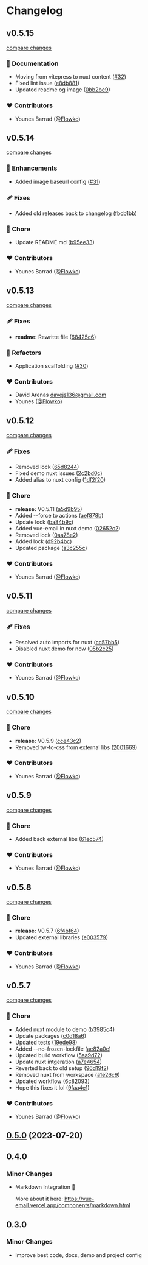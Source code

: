 # Changelog


## v0.5.15

[compare changes](https://github.com/Dave136/vue-email/compare/v0.5.14...v0.5.15)

### 📖 Documentation

- Moving from vitepress to nuxt content ([#32](https://github.com/Dave136/vue-email/pull/32))
- Fixed lint issue ([e8db881](https://github.com/Dave136/vue-email/commit/e8db881))
- Updated readme og image ([0bb2be9](https://github.com/Dave136/vue-email/commit/0bb2be9))

### ❤️  Contributors

- Younes Barrad ([@Flowko](http://github.com/Flowko))

## v0.5.14

[compare changes](https://github.com/Dave136/vue-email/compare/v0.5.13...v0.5.14)

### 🚀 Enhancements

- Added image baseurl config ([#31](https://github.com/Dave136/vue-email/pull/31))

### 🩹 Fixes

- Added old releases back to changelog ([fbcb1bb](https://github.com/Dave136/vue-email/commit/fbcb1bb))

### 🏡 Chore

- Update README.md ([b95ee33](https://github.com/Dave136/vue-email/commit/b95ee33))

### ❤️  Contributors

- Younes Barrad ([@Flowko](http://github.com/Flowko))

## v0.5.13

[compare changes](https://github.com/Dave136/vue-email/compare/v0.5.12...v0.5.13)

### 🩹 Fixes

- **readme:** Rewritte file ([68425c6](https://github.com/Dave136/vue-email/commit/68425c6))

### 💅 Refactors

- Application scaffolding ([#30](https://github.com/Dave136/vue-email/pull/30))

### ❤️  Contributors

- David Arenas <davejs136@gmail.com>
- Younes ([@Flowko](http://github.com/Flowko))


## v0.5.12

[compare changes](https://github.com/Dave136/vue-email/compare/v0.5.11...v0.5.12)

### 🩹 Fixes

- Removed lock ([65d8244](https://github.com/Dave136/vue-email/commit/65d8244))
- Fixed demo nuxt issues ([2c2bd0c](https://github.com/Dave136/vue-email/commit/2c2bd0c))
- Added alias to nuxt config ([1df2f20](https://github.com/Dave136/vue-email/commit/1df2f20))

### 🏡 Chore

- **release:** V0.5.11 ([a5d9b95](https://github.com/Dave136/vue-email/commit/a5d9b95))
- Added --force to actions ([aef878b](https://github.com/Dave136/vue-email/commit/aef878b))
- Update lock ([ba84b9c](https://github.com/Dave136/vue-email/commit/ba84b9c))
- Added vue-email in nuxt demo ([02652c2](https://github.com/Dave136/vue-email/commit/02652c2))
- Removed lock ([0aa78e2](https://github.com/Dave136/vue-email/commit/0aa78e2))
- Added lock ([d92b4bc](https://github.com/Dave136/vue-email/commit/d92b4bc))
- Updated package ([a3c255c](https://github.com/Dave136/vue-email/commit/a3c255c))

### ❤️  Contributors

- Younes Barrad ([@Flowko](http://github.com/Flowko))

## v0.5.11

[compare changes](https://github.com/Dave136/vue-email/compare/v0.5.10...v0.5.11)

### 🩹 Fixes

- Resolved auto imports for nuxt ([cc57bb5](https://github.com/Dave136/vue-email/commit/cc57bb5))
- Disabled nuxt demo for now ([05b2c25](https://github.com/Dave136/vue-email/commit/05b2c25))

### ❤️  Contributors

- Younes Barrad ([@Flowko](http://github.com/Flowko))

## v0.5.10

[compare changes](https://github.com/Dave136/vue-email/compare/v0.5.9...v0.5.10)

### 🏡 Chore

- **release:** V0.5.9 ([cce43c2](https://github.com/Dave136/vue-email/commit/cce43c2))
- Removed tw-to-css from external libs ([2001669](https://github.com/Dave136/vue-email/commit/2001669))

### ❤️  Contributors

- Younes Barrad ([@Flowko](http://github.com/Flowko))

## v0.5.9

[compare changes](https://github.com/Dave136/vue-email/compare/v0.5.8...v0.5.9)

### 🏡 Chore

- Added back external libs ([61ec574](https://github.com/Dave136/vue-email/commit/61ec574))

### ❤️  Contributors

- Younes Barrad ([@Flowko](http://github.com/Flowko))

## v0.5.8

[compare changes](https://github.com/Dave136/vue-email/compare/v0.5.7...v0.5.8)

### 🏡 Chore

- **release:** V0.5.7 ([6f4bf64](https://github.com/Dave136/vue-email/commit/6f4bf64))
- Updated external libraries ([e003579](https://github.com/Dave136/vue-email/commit/e003579))

### ❤️  Contributors

- Younes Barrad ([@Flowko](http://github.com/Flowko))

## v0.5.7

[compare changes](https://github.com/Dave136/vue-email/compare/v0.5.6...v0.5.7)

### 🏡 Chore

- Added nuxt module to demo ([b3985c4](https://github.com/Dave136/vue-email/commit/b3985c4))
- Update packages ([c0d18a6](https://github.com/Dave136/vue-email/commit/c0d18a6))
- Updated tests ([19ede98](https://github.com/Dave136/vue-email/commit/19ede98))
- Added  --no-frozen-lockfile ([ae82a0c](https://github.com/Dave136/vue-email/commit/ae82a0c))
- Updated build workflow ([5aa9d72](https://github.com/Dave136/vue-email/commit/5aa9d72))
- Update nuxt intgeration ([a7e4654](https://github.com/Dave136/vue-email/commit/a7e4654))
- Reverted back to old setup ([96d19f2](https://github.com/Dave136/vue-email/commit/96d19f2))
- Removed nuxt from workspace ([a1e26c9](https://github.com/Dave136/vue-email/commit/a1e26c9))
- Updated workflow ([6c82093](https://github.com/Dave136/vue-email/commit/6c82093))
- Hope this fixes it lol ([9faa4e1](https://github.com/Dave136/vue-email/commit/9faa4e1))

### ❤️  Contributors

- Younes Barrad ([@Flowko](http://github.com/Flowko))

## [0.5.0](https://github.com/Dave136/vue-email/compare/v0.4.0...v0.5.0) (2023-07-20)

## 0.4.0

### Minor Changes

- Markdown Integration 🎉

  More about it here: https://vue-email.vercel.app/components/markdown.html

## 0.3.0

### Minor Changes

- Improve best code, docs, demo and project config
